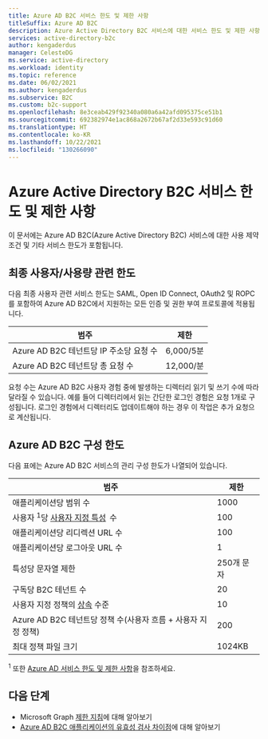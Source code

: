 ```yaml
---
title: Azure AD B2C 서비스 한도 및 제한 사항
titleSuffix: Azure AD B2C
description: Azure Active Directory B2C 서비스에 대한 서비스 한도 및 제한 사항에 대한 참조입니다.
services: active-directory-b2c
author: kengaderdus
manager: CelesteDG
ms.service: active-directory
ms.workload: identity
ms.topic: reference
ms.date: 06/02/2021
ms.author: kengaderdus
ms.subservice: B2C
ms.custom: b2c-support
ms.openlocfilehash: 8e3ceab429f92340a080a6a42afd095375ce51b1
ms.sourcegitcommit: 692382974e1ac868a2672b67af2d33e593c91d60
ms.translationtype: HT
ms.contentlocale: ko-KR
ms.lasthandoff: 10/22/2021
ms.locfileid: "130266090"
---
```

# <a name="azure-active-directory-b2c-service-limits-and-restrictions"></a>Azure Active Directory B2C 서비스 한도 및 제한 사항

이 문서에는 Azure AD B2C(Azure Active Directory B2C) 서비스에 대한 사용 제약 조건 및 기타 서비스 한도가 포함됩니다.

## <a name="end-userconsumption-related-limits"></a>최종 사용자/사용량 관련 한도

다음 최종 사용자 관련 서비스 한도는 SAML, Open ID Connect, OAuth2 및 ROPC를 포함하여 Azure AD B2C에서 지원하는 모든 인증 및 권한 부여 프로토콜에 적용됩니다.

|범주 |제한    |
|---------|---------|
|Azure AD B2C 테넌트당 IP 주소당 요청 수       |6,000/5분          |
|Azure AD B2C 테넌트당 총 요청 수     |12,000/분          |

요청 수는 Azure AD B2C 사용자 경험 중에 발생하는 디렉터리 읽기 및 쓰기 수에 따라 달라질 수 있습니다. 예를 들어 디렉터리에서 읽는 간단한 로그인 경험은 요청 1개로 구성됩니다. 로그인 경험에서 디렉터리도 업데이트해야 하는 경우 이 작업은 추가 요청으로 계산됩니다.

## <a name="azure-ad-b2c-configuration-limits"></a>Azure AD B2C 구성 한도

다음 표에는 Azure AD B2C 서비스의 관리 구성 한도가 나열되어 있습니다.

|범주  |제한  |
|---------|---------|
|애플리케이션당 범위 수        |1000          |
|사용자 <sup>1</sup>당 [사용자 지정 특성](user-profile-attributes.md#extension-attributes)  수       |100         |
|애플리케이션당 리디렉션 URL 수       |100         |
|애플리케이션당 로그아웃 URL 수        |1          |
|특성당 문자열 제한      |250개 문자          |
|구독당 B2C 테넌트 수      |20         |
|사용자 지정 정책의 [상속](custom-policy-overview.md#inheritance-model) 수준     |10         |
|Azure AD B2C 테넌트당 정책 수(사용자 흐름 + 사용자 지정 정책)     |200          |
|최대 정책 파일 크기      |1024KB          |

<sup>1</sup> 또한 [Azure AD 서비스 한도 및 제한 사항](../active-directory/enterprise-users/directory-service-limits-restrictions.md)을 참조하세요.

## <a name="next-steps"></a>다음 단계

- Microsoft Graph [제한 지침](/graph/throttling)에 대해 알아보기 
- [Azure AD B2C 애플리케이션의 유효성 검사 차이점](../active-directory/develop/supported-accounts-validation.md)에 대해 알아보기
